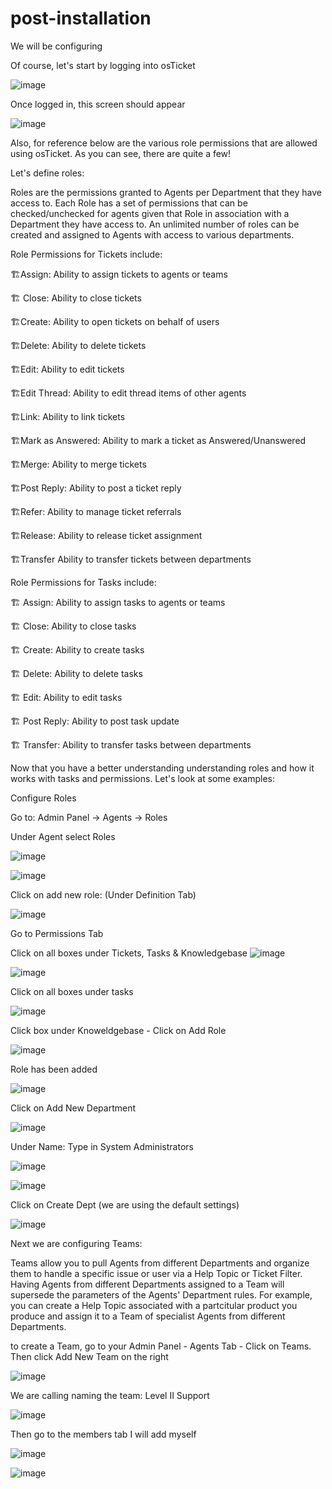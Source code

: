 # post-installation

We will be configuring 

Of course, let's start by logging into osTicket

![image](https://github.com/christyguajardo/osTicket-post-installation-setup/assets/147533626/38ae3701-fb10-4b86-b112-386222c12ac8)


Once logged in, this screen should appear

![image](https://github.com/christyguajardo/osTicket-post-installation-setup/assets/147533626/8993703d-4a53-41d6-99ae-0e97e43b5d69)


Also, for reference below are the various role permissions that are allowed using osTicket. As you can see, there are quite a few!

Let's define roles:

Roles are the permissions granted to Agents per Department that they have access to. Each Role has a set of permissions that can be checked/unchecked for agents given that Role in association with a Department they have access to. An unlimited number of roles can be created and assigned to Agents with access to various departments.

Role Permissions for Tickets include:

 🏗️Assign: Ability to assign tickets to agents or teams

 🏗️ Close: Ability to close tickets

 🏗️Create: Ability to open tickets on behalf of users

 🏗️Delete: Ability to delete tickets

 🏗️Edit: Ability to edit tickets

 🏗️Edit Thread: Ability to edit thread items of other agents

 🏗️Link: Ability to link tickets

 🏗️Mark as Answered: Ability to mark a ticket as Answered/Unanswered

 🏗️Merge: Ability to merge tickets

 🏗️Post Reply: Ability to post a ticket reply

 🏗️Refer: Ability to manage ticket referrals

 🏗️Release: Ability to release ticket assignment

 🏗️Transfer Ability to transfer tickets between departments


 Role Permissions for Tasks include:

 🏗️ Assign: Ability to assign tasks to agents or teams

 🏗️ Close: Ability to close tasks

 🏗️ Create: Ability to create tasks

 🏗️ Delete: Ability to delete tasks

 🏗️ Edit: Ability to edit tasks

 🏗️ Post Reply: Ability to post task update

 🏗️ Transfer: Ability to transfer tasks between departments


Now that you have a better understanding understanding roles and how it works with tasks and permissions. Let's look at some examples: 


Configure Roles

Go to: Admin Panel -> Agents -> Roles

Under Agent select Roles

![image](https://github.com/christyguajardo/osTicket-post-installation-setup/assets/147533626/20785db4-9c80-403a-8f16-b0217770d1eb)

![image](https://github.com/christyguajardo/osTicket-post-installation-setup/assets/147533626/a3450901-957f-46e4-9531-b16f90fa81d7)


Click on add new role: (Under Definition Tab)

![image](https://github.com/christyguajardo/osTicket-post-installation-setup/assets/147533626/72f3529e-c516-40e7-aeb5-307e9a51f049)


Go to Permissions Tab

Click on all boxes  under Tickets, Tasks & Knowledgebase 
![image](https://github.com/christyguajardo/osTicket-post-installation-setup/assets/147533626/62bd3960-fff7-496b-8ec0-b401496d52d2)

![image](https://github.com/christyguajardo/osTicket-post-installation-setup/assets/147533626/1d008c6b-1000-46ae-81df-98439967ec91)

Click on all boxes under tasks

![image](https://github.com/christyguajardo/osTicket-post-installation-setup/assets/147533626/3fe757d7-682e-4ea8-be89-2c5970cf340f)

Click box under Knoweldgebase - Click on Add Role 

![image](https://github.com/christyguajardo/osTicket-post-installation-setup/assets/147533626/91bf84a6-f4ce-42d6-9c07-74ebe47a1974)

Role has been added 

![image](https://github.com/christyguajardo/osTicket-post-installation-setup/assets/147533626/53c641ac-9cb6-4d6d-a0c4-3b200dace7ca)

Click on Add New Department

![image](https://github.com/christyguajardo/osTicket-post-installation-setup/assets/147533626/86fb0533-6b96-4202-97b1-416fc7da30e2)

Under Name: Type in System Administrators 

![image](https://github.com/christyguajardo/osTicket-post-installation-setup/assets/147533626/04e2d653-ff7a-45ae-ba2e-398da5d5b1b4)

![image](https://github.com/christyguajardo/osTicket-post-installation-setup/assets/147533626/b1447c47-9f54-4d81-8e05-a380d09f0e3c)

Click on Create Dept (we are using the default settings)

![image](https://github.com/christyguajardo/osTicket-post-installation-setup/assets/147533626/b5060be4-f6db-4539-86de-85088b624cdc)


Next we are configuring Teams:

Teams allow you to pull Agents from different Departments and organize them to handle a specific issue or user via a Help Topic or Ticket Filter.
Having Agents from different Departments assigned to a Team will supersede the parameters of the Agents' Department rules. For example, you can create a Help Topic associated with a partcitular product you produce and assign it to a Team of specialist Agents from different Departments. 

to create a Team, go to your Admin Panel - Agents Tab - Click on Teams. Then click Add New Team on the right

![image](https://github.com/christyguajardo/osTicket-post-installation-setup/assets/147533626/07a8f1e6-21fe-47b0-89fb-70fe056ba497)

We are calling naming the team: Level II Support 

![image](https://github.com/christyguajardo/osTicket-post-installation-setup/assets/147533626/5215ae3c-b550-4d7b-b7ac-fb7da0011cfa)

Then go to the members tab 
I will add myself 

![image](https://github.com/christyguajardo/osTicket-post-installation-setup/assets/147533626/a118fc5f-3fbf-4da9-9797-3727f734f605)

![image](https://github.com/christyguajardo/osTicket-post-installation-setup/assets/147533626/0a6dfb14-35eb-4764-871a-d3aa21293a3b)








